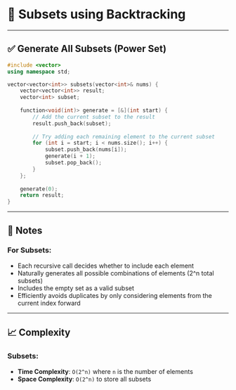 # 🔢 Subsets using Backtracking

---

## ✅ Generate All Subsets (Power Set)

```cpp
#include <vector>
using namespace std;

vector<vector<int>> subsets(vector<int>& nums) {
    vector<vector<int>> result;
    vector<int> subset;
    
    function<void(int)> generate = [&](int start) {
        // Add the current subset to the result
        result.push_back(subset);
        
        // Try adding each remaining element to the current subset
        for (int i = start; i < nums.size(); i++) {
            subset.push_back(nums[i]);
            generate(i + 1);
            subset.pop_back();
        }
    };
    
    generate(0);
    return result;
}
```

---

## 📘 Notes

### For Subsets:
- Each recursive call decides whether to include each element
- Naturally generates all possible combinations of elements (2^n total subsets)
- Includes the empty set as a valid subset
- Efficiently avoids duplicates by only considering elements from the current index forward

---

## 📈 Complexity

### Subsets:
- **Time Complexity**: `O(2^n)` where `n` is the number of elements
- **Space Complexity**: `O(2^n)` to store all subsets 